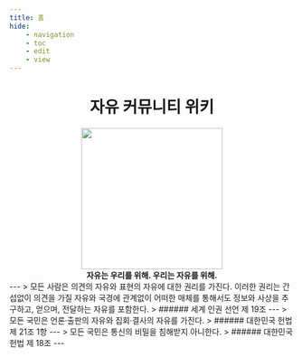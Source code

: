 ```yaml
---
title: 홈
hide:
    - navigation
    - toc
    - edit
    - view
---
```

<center><h1>자유 커뮤니티 위키</h1></center>
<center><image src='./assets/logo.png' width='250' hight='250'></center>
<center><strong>자유는 우리를 위해. 우리는 자유를 위해.</strong></center>
---
> 모든 사람은 의견의 자유와 표현의 자유에 대한 권리를 가진다. 이러한 권리는 간섭없이 의견을 가질 자유와 국경에 관계없이 어떠한 매체를 통해서도 정보와 사상을 추구하고, 얻으며, 전달하는 자유를 포함한다.
> ###### 세계 인권 선언 제 19조
---
> 모든 국민은 언론·출판의 자유와 집회·결사의 자유를 가진다.
> ###### 대한민국 헌법 제 21조 1항
---
> 모든 국민은 통신의 비밀을 침해받지 아니한다.
> ###### 대한민국 헌법 제 18조
---
